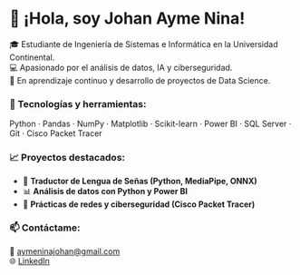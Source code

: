 # 👋 ¡Hola, soy Johan Ayme Nina!

🎓 Estudiante de Ingeniería de Sistemas e Informática en la Universidad Continental.  
💻 Apasionado por el análisis de datos, IA y ciberseguridad.  
🚀 En aprendizaje continuo y desarrollo de proyectos de Data Science.  

### 🧠 Tecnologías y herramientas:
Python · Pandas · NumPy · Matplotlib · Scikit-learn · Power BI · SQL Server · Git · Cisco Packet Tracer

### 📈 Proyectos destacados:
- 🧩 **Traductor de Lengua de Señas (Python, MediaPipe, ONNX)**
- 📊 **Análisis de datos con Python y Power BI**
- 🔐 **Prácticas de redes y ciberseguridad (Cisco Packet Tracer)**

### 📫 Contáctame:
📧 [aymeninajohan@gmail.com](mailto:aymeninajohan@gmail.com)  
🌐 [LinkedIn](https://www.linkedin.com/in/johan-ayme-nina-3941722b4)
